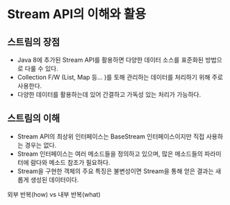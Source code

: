 # Stream API의 이해와 활용

## 스트림의 장점

* Java 8에 추가된 Stream API를 활용하면 다양한 데이터 소스를 표준화된 방법으로 다룰 수 있다.
* Collection F/W (List, Map 등... )를 토해 관리하는 데이터를 처리하기 위해 주로 사용한다.
* 다양한 데이터를 활용하는데 있어 간결하고 가독성 있는 처리가 가능하다.



## 스트림의 이해

* Stream API의 최상위 인터페이스는 BaseStream 인터페이스이지만 직접 사용하는 경우는 없다.
* Stream 인터페이스는 여러 메소드들을 정의하고 있으며, 많은 메소드들의 파라미터에 람다와 메소드 참조가 필요하다.
* Stream을 구현한 객체의 주요 특징은 불변성이면 Stream을 통해 얻은 결과는 새롭게 생성된 데이터이다.





외부 반복(how) vs 내부 반복(what)

